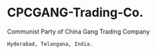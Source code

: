 # CPCGANG-Trading-Co.
Communist Party of China Gang Trading Company

```
Hyderabad, Telangana, India.
```
